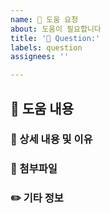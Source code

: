 ```yaml
---
name: 👥 도움 요청
about: 도움이 필요합니다
title: '👥 Question:'
labels: question
assignees: ''

---
```


## 📝 도움 내용
<!-- 하단에 명확하고 간결한 내용 작성 -->


### 📄 상세 내용 및 이유
<!-- 하단에 도움이 필요한 부분의 자세한 내용 작성 -->


### 📸 첨부파일
<!-- 관련된 첨부파일 링크 혹은 스크린샷 작성 -->


### ✏️ 기타 정보
<!-- 기타 정보 작성 -->

